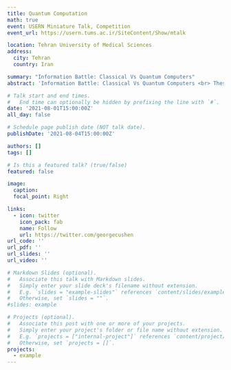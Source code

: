```yaml
---
title: Quantum Computation
math: true
event: USERN Miniature Talk, Competition
event_url: https://usern.tums.ac.ir/SiteContent/Show/mtalk

location: Tehran University of Medical Sciences
address:
  city: Tehran
  country: Iran

summary: "Information Battle: Classical Vs Quantum Computers"
abstract: 'Information Battle: Classical Vs Quantum Computers <br> These days, we are all surrounded by information.  A huge computational power needs to process this information. Refer to Moore’s law, the number of transistors on a microchip doubles every two years so due to physical limitations computing method must be changed.  A new revolutionary method is Quantum Computing. Quantum Computers use quantum mechanics to achieve greater power than conventional computers. The classical computers just use binary codes but the quantum computers use Qubits. So, the superposition of $|0\rangle $ and $|1 \rangle $ will be used instead of binary $0$ and $1$. For example to process 1090 bits we just need 300 Qubits.  Due to implementation difficulties such as lack of technology and algorithm limitations, quantum supremacy has not been achieved yet. In this presentation, I will discuss the advances in quantum computing and try to respond to this question:  The Quantum Computers will replace Classical Computers?'

# Talk start and end times.
#   End time can optionally be hidden by prefixing the line with `#`.
date: '2021-08-01T15:00:00Z'
all_day: false

# Schedule page publish date (NOT talk date).
publishDate: '2021-08-04T15:00:00Z'

authors: []
tags: []

# Is this a featured talk? (true/false)
featured: false

image:
  caption: 
  focal_point: Right

links:
  - icon: twitter
    icon_pack: fab
    name: Follow
    url: https://twitter.com/georgecushen
url_code: ''
url_pdf: ''
url_slides: ''
url_video: ''

# Markdown Slides (optional).
#   Associate this talk with Markdown slides.
#   Simply enter your slide deck's filename without extension.
#   E.g. `slides = "example-slides"` references `content/slides/example-slides.md`.
#   Otherwise, set `slides = ""`.
#slides: example

# Projects (optional).
#   Associate this post with one or more of your projects.
#   Simply enter your project's folder or file name without extension.
#   E.g. `projects = ["internal-project"]` references `content/project/deep-learning/index.md`.
#   Otherwise, set `projects = []`.
projects:
  - example
---
```


